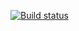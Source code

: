 [![Build status](https://ci.appveyor.com/api/projects/status/eug8vaituik7t6w9?svg=true)](https://ci.appveyor.com/project/BOYKO-QA-60/dz-3-4-carddelivery)
